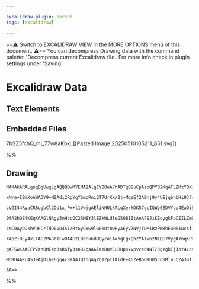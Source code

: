 ```yaml
---

excalidraw-plugin: parsed
tags: [excalidraw]

---
```

==⚠  Switch to EXCALIDRAW VIEW in the MORE OPTIONS menu of this document. ⚠== You can decompress Drawing data with the command palette: 'Decompress current Excalidraw file'. For more info check in plugin settings under 'Saving'


# Excalidraw Data

## Text Elements
## Embedded Files
7bSZ5fchQ_ml_77w8aKbk: [[Pasted Image 20250510105211_851.svg]]

%%
## Drawing
```compressed-json
N4KAkARALgngDgUwgLgAQQQDwMYEMA2AlgCYBOuA7hADTgQBuCpAzoQPYB2KqATLZMzYBXUtiRoIACyhQ4zZAHoFAc0JRJQgEYA6bGwC2CgF7N6hbEcK4OCtptbErHALRY8RMpWdx8Q1TdIEfARcZgRmBShcZQUebQBObR4aOiCEfQQOKGZuAG1wMFAwYogSbghlAA54gCV4gDMANQoAGQB9AAU4AE0AVnrK4gA5AEZ9ZP4S2ERywn1opEnITG4R

xMre+IBmXoAWADY9+N2Adi2RpYgYbmcRni2T7UrKk/2t+MqeEf2ABnj9y4UEjqbhbHi9J7xe5bd6VXYPXoXAqQSQIQjKaTcQ4/bQnXYjSo/d67REHE6XazKYJYpInOHvHj4nifKEA5EQZhQUhsADWCAAwmx8GxSOUudZmHBcIEsilipBNLhsDzlNyhBxiILhaKJOKOJLpZkoHKSvVCPh8ABlWDUiSCDwmgRc3kIADqwMk3D47M53L51pgtvQ9rKl

zVGI44RyaCR8ogbCl2DU1xjPx+l1VwjgAEliNHULkALqXerkDK57gcIQWy6EDVYcq4EaOiBqjWR5j5qs1n0IBDEVaIk7xXo/E48NlxxgsdhcNB7dPs6esThDThiVa7Z4HP5bXa15gAETSUH73HqBDCl00wg1AFFghksvmi5chHBiLhTwOY3j9s8Xl6MEHkuIgOB5Stq3wUC2GVM80AvfArx9KIoCEfMOVwRgBxLc0EArCQTk0S0AC1+mwSQAEU2n

0fA2hOE4KEqXAAGlNAgy5mHccQC2RMBY3lEZkWLdlsG5OBIItAoAF9JiKEoygkFpCEILZmEaFialdAB5EYRlIOAYEweJ6G0gBxSoW2mHjSnmZRFnZFY0GcL5dm0LZ9mZY59mOH4Rh+XpLhTVBnH/LZtH2X41iZHZ7n3dkgWIEE0HeR40z3eJti3EdKhA9lUXRTE0GHOIzkOBix3pZ4KQ4KkeMXONfRdLURTFch9SlGVjWvJUVTbTUhVa3V2oNLqW

zNC0AyDDkhVDFC/TdD0vU451/RtGyQxw9lw0kDt8wEyAEyVZNVjTDM1RzPM8hEuNS1wcsf1QbtoPZOtiAbCRcAmbbb2IPbJJexq+0er4Mt3AlLmXWdTsnEoodXdceP8l56SJeK40II8T3g1AuSEBBr1+h90iNF8bpKd9P2/VY/wAs4CU80C6wgtBnpguDHsQ5DGtQ9DymYLCz1w4ICPQeJSCGbB9BYhBWnqAAxQ9unOXp+V6TB6AAVRbLiCB4/J5

X4pZ+OEy4xITAGZPAG6IFwOA4GtL8ePk6BUQycoiAxbqCgYQhZYAIV6zN1QG7VygAYnqKPo5NCBsBELrs1PfRrQWlqdXQcORgQbPs9j+PSET5PA+VYONXTtqJU6o184To0k/SeXzStdb+dmraSgLov0lTl13SSz00G9Tu66yBuU9WhApo29va8L+vk5qYQIyjVZJjj0eoHH7TExO1MGsgLuF8bzgoHl+7zWCwKfaPsfk/l0/LUIIweJ4A+N/nu/0

gAFSwKAAEFPZznQMEeo3sR6fy3snR2pAAGFzYBQVEuBHpsxvpvced4NT/3gYgkIj1bY4Lnt3fQ2DuQUG/vAGy/VY5cW5BaAAGtwccbl4jjgnP8Xy/l0YCHNhabom5MraF2LsP4lQRh7BOESV468jBsAMNweSkB6AEHxtwHEJxegyXXrfKB6Ql4h3+hIah69VQkCfi/L079THEGtAgCS84TGkBIAAWTYO9TBuBNDBE5peAmPtrEVzQIoiA/shT4NI

MoRUAAKL45JeAjDibE6gqAcS9AAJQthqAgZQ1ZpTlAidE+46ZeBbGKUU5JqSMlaLQZA3ufId5QFnF2KC687oZCyfWJxtUFHskyJ47x3A8Z+LjNgIg9jcakHxpcDg90eJDMuMIKAYE5mTIQNUkodgABWCBsDZEtDMuArj3EzK8TjLmwzIBKkaYwb+cj8A9LjNZfmaRdnQzNuhKABgKEzFZi09kwoObnl8aBUIADXk3LuZbYo0lwCyToBNcICiYXSS

AA==
```
%%